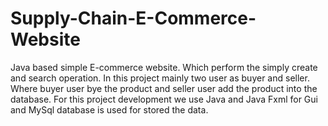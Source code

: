 # Supply-Chain-E-Commerce-Website
Java based simple E-commerce website. Which perform the simply create and search operation. In this project mainly two user as buyer and seller. Where buyer user bye the product and seller user add the product into the database. For this project development we use Java and Java Fxml for Gui and MySql database is used for stored the data.
